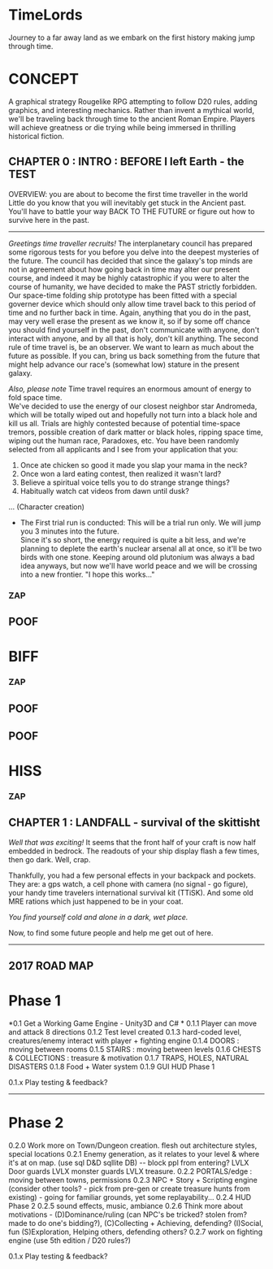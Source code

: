 # TimeLords
Journey to a far away land as we embark on the first history making jump through time.

# CONCEPT
A graphical strategy Rougelike RPG attempting to follow D20 rules, adding graphics, and interesting mechanics.
Rather than invent a mythical world, we'll be traveling back through time to the ancient Roman Empire.
Players will achieve greatness or die trying while being immersed in thrilling historical fiction.

## CHAPTER 0 : INTRO : BEFORE I left Earth - the TEST
OVERVIEW: you are about to become the first time traveller in the world
Little do you know that you will inevitably get stuck in the Ancient past.
You'll have to battle your way BACK TO THE FUTURE or figure out how to survive here in the past.

---
*Greetings time traveller recruits!*
The interplanetary council has prepared some rigorous tests for you before you delve into the deepest mysteries of the future.
The council has decided that since the galaxy's top minds are not in agreement about how going back in time may alter our present course,
and indeed it may be highly catastrophic if you were to alter the course of humanity,
we have decided to make the PAST strictly forbidden.  
Our space-time folding ship prototype has been fitted with a special governer device which should only allow time travel 
back to this period of time and no further back in time.
Again, anything that you do in the past, may very well erase the present as we know it, 
so if by some off chance you should find yourself in the past, 
don't communicate with anyone, don't interact with anyone, and by all that is holy, don't kill anything.
The second rule of time travel is, be an observer.  We want to learn as much about the future as possible.
If you can, bring us back something from the future that might help advance our race's (somewhat low) stature in the present galaxy.

*Also, please note*
Time travel requires an enormous amount of energy to fold space time.  
We've decided to use the energy of our closest neighbor star Andromeda, 
which will be totally wiped out and hopefully not turn into a black hole and kill us all.
Trials are highly contested because of potential time-space tremors, possible creation of dark matter or black holes, 
ripping space time, wiping out the human race, Paradoxes, etc.
You have been randomly selected from all applicants and I see from your application that you:
1. Once ate chicken so good it made you slap your mama in the neck?
2. Once won a lard eating contest, then realized it wasn't lard?
3. Believe a spiritual voice tells you to do strange strange things?
4. Habitually watch cat videos from dawn until dusk?

... (Character creation)


* The First trial run is conducted:
This will be a trial run only.  We will jump you 3 minutes into the future.  
Since it's so short, the energy required is quite a bit less, 
and we're planning to deplete the earth's nuclear arsenal all at once, so it'll be two birds with one stone.
Keeping around old plutonium was always a bad idea anyways, 
but now we'll have world peace and we will be crossing into a new frontier.
"I hope this works..."


### ZAP ###
## POOF ##
# BIFF #
### ZAP ###
## POOF ##
## POOF ##
# HISS #

### ZAP ###


## CHAPTER 1 : LANDFALL - survival of the skittisht
*Well that was exciting!*
It seems that the front half of your craft is now half embedded in bedrock.
The readouts of your ship display flash a few times, then go dark.
Well, crap.

Thankfully, you had a few personal effects in your backpack and pockets.  
They are: a gps watch, a cell phone with camera (no signal - go figure), your handy time travelers international survival kit (TTiSK).
And some old MRE rations which just happened to be in your coat.

*You find yourself cold and alone in a dark, wet place.*

Now, to find some future people and help me get out of here.

------------------------------

## 2017 ROAD MAP
# Phase 1
*0.1 Get a Working Game Engine - Unity3D and C# *
0.1.1 Player can move and attack 8 directions
0.1.2 Test level created 
0.1.3 hard-coded level, creatures/enemy interact with player + fighting engine
0.1.4 DOORS : moving between rooms
0.1.5 STAIRS : moving between levels
0.1.6 CHESTS & COLLECTIONS : treasure & motivation
0.1.7 TRAPS, HOLES, NATURAL DISASTERS
0.1.8 Food + Water system
0.1.9 GUI HUD Phase 1

0.1.x Play testing & feedback?

------------------------------

# Phase 2
0.2.0 Work more on Town/Dungeon creation. flesh out architecture styles, special locations
0.2.1 Enemy generation, as it relates to your level & where it's at on map. 
(use sql D&D sqllite DB) -- block ppl from entering? LVLX Door guards LVLX monster guards LVLX treasure.
0.2.2 PORTALS/edge : moving between towns, permissions
0.2.3 NPC + Story + Scripting engine (consider other tools? - 
pick from pre-gen or create treasure hunts from existing) - going for familiar grounds, yet some replayability...
0.2.4 HUD Phase 2
0.2.5 sound effects, music, ambiance
0.2.6 Think more about motivations - 
	(D)Dominance/ruling (can NPC's be tricked? stolen from? made to do one's bidding?), 
	(C)Collecting + Achieving, defending?
	(I)Social, fun
	(S)Exploration, Helping others, defending others?
0.2.7 work on fighting engine (use 5th edition / D20 rules?)

0.1.x Play testing & feedback?

